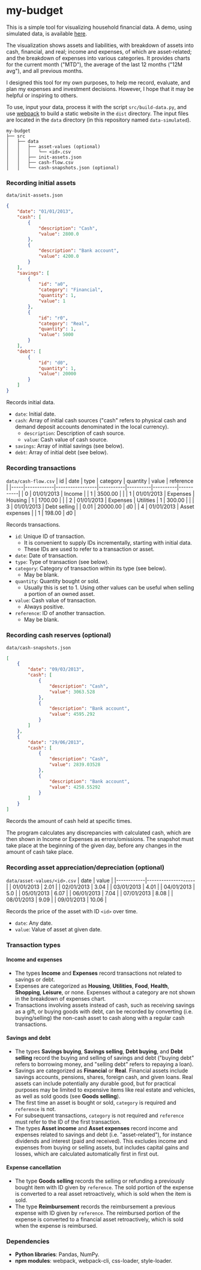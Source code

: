 # my-budget

This is a simple tool for visualizing household financial data.
A demo, using simulated data, is available [here](https://tzhg.github.io/my-budget/dist/).

The visualization shows assets and liabilities, with breakdown of assets into cash, financial, and real;
income and expenses, of which are asset-related; and the breakdown of expenses into various categories.
It provides charts for the current month ("MTD"), the average of the last 12 months ("12M avg"), and all previous months.

I designed this tool for my own purposes,
to help me record, evaluate, and plan my expenses and investment decisions.
However, I hope that it may be helpful or inspiring to others.

To use, input your data, process it with the script `src/build-data.py`,
and use [webpack](https://webpack.js.org/) to build a static website in the `dist` directory.
The input files are located in the `data` directory (in this repository named `data-simulated`).

```
my-budget
├── src
│   ├── data
│   │   ├── asset-values (optional)
│   │   │   └── <id>.csv
│   │   ├── init-assets.json
│   │   ├── cash-flow.csv
│   │   └── cash-snapshots.json (optional)
```

### Recording initial assets

`data/init-assets.json`
```json
{
    "date": "01/01/2013",
    "cash": [
        {
            "description": "Cash",
            "value": 2800.0
        },
        {
            "description": "Bank account",
            "value": 4200.0
        }
    ],
    "savings": [
        {
            "id": "a0",
            "category": "Financial",
            "quantity": 1,
            "value": 1
        },
        {
            "id": "r0",
            "category": "Real",
            "quantity": 1,
            "value": 5000
        }
    ],
    "debt": [
        {
            "id": "d0",
            "quantity": 1,
            "value": 20000
        }
    ]
}
```

Records initial data.
* `date`: Initial date.
* `cash`: Array of initial cash sources ("cash" refers to physical cash and demand deposit accounts denominated in the local currency).
  * `description`: Description of cash source.
  * `value`: Cash value of cash source.
* `savings`: Array of initial savings (see below).
* `debt`: Array of initial debt (see below).

### Recording transactions

`data/cash-flow.csv`
| id  | date       | type            | category  | quantity | value    | reference |
|-----|------------|-----------------|-----------|----------|----------|-----------|
| 0   | 01/01/2013 | Income          |           | 1        | 3500.00  |           |
| 1   | 01/01/2013 | Expenses        | Housing   | 1        | 1700.00  |           |
| 2   | 01/01/2013 | Expenses        | Utilities | 1        | 300.00   |           |
| 3   | 01/01/2013 | Debt selling    |           | 0.01     | 20000.00 | d0        |
| 4   | 01/01/2013 | Asset expenses  |           | 1        | 198.00   | d0        |

Records transactions.
* `id`: Unique ID of transaction.
  * It is convenient to supply IDs incrementally, starting with initial data.
  * These IDs are used to refer to a transaction or asset.
* `date`: Date of transaction.
* `type`: Type of transaction (see below).
* `category`: Category of transaction within its type (see below).
  * May be blank.
* `quantity`: Quantity bought or sold.
  * Usually this is set to 1.
    Using other values can be useful when selling a portion of an owned asset.
* `value`: Cash value of transaction.
  * Always positive.
* `reference`: ID of another transaction.
  * May be blank.

### Recording cash reserves (optional)

`data/cash-snapshots.json`
```json
[
    {
        "date": "09/03/2013",
        "cash": [
            {
                "description": "Cash",
                "value": 3063.528
            },
            {
                "description": "Bank account",
                "value": 4595.292
            }
        ]
    },
    {
        "date": "29/06/2013",
        "cash": [
            {
                "description": "Cash",
                "value": 2839.03528
            },
            {
                "description": "Bank account",
                "value": 4258.55292
            }
        ]
    }
]
```
Records the amount of cash held at specific times.

The program calculates any discrepancies with calculated cash, which are then shown in Income or Expenses as errors/omissions.
The snapshot must take place at the beginning of the given day, before any changes in the amount of cash take place.

### Recording asset appreciation/depreciation (optional)

`data/asset-values/<id>.csv`
| date       | value              |
|------------|--------------------|
| 01/01/2013 | 2.01               |
| 02/01/2013 | 3.04               |
| 03/01/2013 | 4.01               |
| 04/01/2013 | 5.0                |
| 05/01/2013 | 6.07               |
| 06/01/2013 | 7.04               |
| 07/01/2013 | 8.08               |
| 08/01/2013 | 9.09               |
| 09/01/2013 | 10.06              |

Records the price of the asset with ID `<id>` over time.
* `date`: Any date.
* `value`: Value of asset at given date.

### Transaction types

#### Income and expenses

 * The types **Income** and **Expenses** record transactions not related to savings or debt.
 * Expenses are categorized as **Housing**, **Utilities**, **Food**, **Health**, **Shopping**, **Leisure**, or none.
   Expenses without a category are not shown in the breakdown of expenses chart.
 * Transactions involving assets instead of cash, such as receiving savings as a gift, or buying goods with debt,
   can be recorded by converting (i.e. buying/selling) the non-cash asset to cash
   along with a regular cash transactions.

#### Savings and debt

 * The types **Savings buying**, **Savings selling**, **Debt buying**, and **Debt selling**
   record the buying and selling of savings and debt
   ("buying debt" refers to borrowing money, and "selling debt" refers to repaying a loan).
 * Savings are categorized as **Financial** or **Real**.
   Financial assets include savings accounts, pensions, shares, foreign cash, and given loans.
   Real assets can include potentially any durable good, but for practical purposes may be limited to expensive items like real estate and vehicles,
   as well as sold goods (see **Goods selling**).
 * The first time an asset is bought or sold, `category` is required and `reference` is not.
 * For subsequent transactions, `category` is not required and `reference` must refer to the ID of the first transaction.
 * The types **Asset income** and **Asset expenses** record income and expenses related to savings and debt (i.e. "asset-related"),
   for instance dividends and interest (paid and received).
   This excludes income and expenses from buying or selling assets,
   but includes capital gains and losses, which are calculated automatically first in first out.

#### Expense cancellation

 * The type **Goods selling** records the selling or refunding a previously bought item with ID given by `reference`.
   The sold portion of the expense is converted to a real asset retroactively, which is sold when the item is sold.
 * The type **Reimbursement** records the reimbursement a previous expense with ID given by `reference`.
   The reimbursed portion of the expense is converted to a financial asset retroactively, which is sold when the expense is reimbursed.

### Dependencies

* **Python libraries**: Pandas, NumPy.
* **npm modules**: webpack, webpack-cli, css-loader, style-loader.

